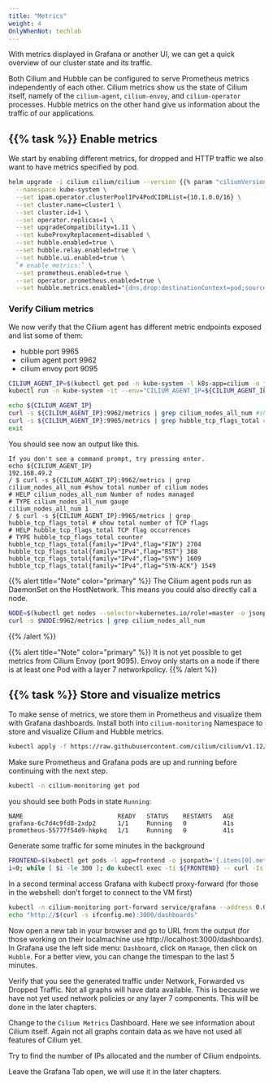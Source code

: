 ```yaml
---
title: "Metrics"
weight: 4
OnlyWhenNot: techlab
---
```


With metrics displayed in Grafana or another UI, we can get a quick overview of our cluster state and its traffic.

Both Cilium and Hubble can be configured to serve Prometheus metrics independently of each other. Cilium metrics show us the state of Cilium itself, namely of the `cilium-agent`, `cilium-envoy`, and `cilium-operator` processes.
Hubble metrics on the other hand give us information about the traffic of our applications.


## {{% task %}} Enable metrics

We start by enabling different metrics, for dropped and HTTP traffic we also want to have metrics specified by pod.

```bash
helm upgrade -i cilium cilium/cilium --version {{% param "ciliumVersion.postUpgrade" %}} \
  --namespace kube-system \
  --set ipam.operator.clusterPoolIPv4PodCIDRList={10.1.0.0/16} \
  --set cluster.name=cluster1 \
  --set cluster.id=1 \
  --set operator.replicas=1 \
  --set upgradeCompatibility=1.11 \
  --set kubeProxyReplacement=disabled \
  --set hubble.enabled=true \
  --set hubble.relay.enabled=true \
  --set hubble.ui.enabled=true \
  `# enable metrics:` \
  --set prometheus.enabled=true \
  --set operator.prometheus.enabled=true \
  --set hubble.metrics.enabled="{dns,drop:destinationContext=pod;sourceContext=pod,tcp,flow,port-distribution,icmp,http:destinationContext=pod}"
```


### Verify Cilium metrics

We now verify that the Cilium agent has different metric endpoints exposed and list some of them:

* hubble port 9965
* cilium agent port 9962
* cilium envoy port 9095

```bash
CILIUM_AGENT_IP=$(kubectl get pod -n kube-system -l k8s-app=cilium -o jsonpath="{.items[0].status.hostIP}")
kubectl run -n kube-system -it --env="CILIUM_AGENT_IP=${CILIUM_AGENT_IP}" --rm curl --image=curlimages/curl -- sh
```
```bash
echo ${CILIUM_AGENT_IP}
curl -s ${CILIUM_AGENT_IP}:9962/metrics | grep cilium_nodes_all_num #show total number of cilium nodes
curl -s ${CILIUM_AGENT_IP}:9965/metrics | grep hubble_tcp_flags_total # show total number of TCP flags
exit
```
You should see now an output like this.
```
If you don't see a command prompt, try pressing enter.
echo ${CILIUM_AGENT_IP}
192.168.49.2
/ $ curl -s ${CILIUM_AGENT_IP}:9962/metrics | grep cilium_nodes_all_num #show total number of cilium nodes
# HELP cilium_nodes_all_num Number of nodes managed
# TYPE cilium_nodes_all_num gauge
cilium_nodes_all_num 1
/ $ curl -s ${CILIUM_AGENT_IP}:9965/metrics | grep hubble_tcp_flags_total # show total number of TCP flags
# HELP hubble_tcp_flags_total TCP flag occurrences
# TYPE hubble_tcp_flags_total counter
hubble_tcp_flags_total{family="IPv4",flag="FIN"} 2704
hubble_tcp_flags_total{family="IPv4",flag="RST"} 388
hubble_tcp_flags_total{family="IPv4",flag="SYN"} 1609
hubble_tcp_flags_total{family="IPv4",flag="SYN-ACK"} 1549
```
{{% alert title="Note" color="primary" %}}
The Cilium agent pods run as DaemonSet on the HostNetwork. This means you could also directly call a node.
```bash
NODE=$(kubectl get nodes --selector=kubernetes.io/role!=master -o jsonpath={.items[*].status.addresses[?\(@.type==\"InternalIP\"\)].address})
curl -s $NODE:9962/metrics | grep cilium_nodes_all_num
```
{{% /alert %}}

{{% alert title="Note" color="primary" %}}
It is not yet possible to get metrics from Cilium Envoy (port 9095). Envoy only starts on a node if there is at least one Pod with a layer 7 networkpolicy.
{{% /alert %}}


## {{% task %}} Store and visualize metrics

To make sense of metrics, we store them in Prometheus and visualize them with Grafana dashboards.
Install both into `cilium-monitoring` Namespace to store and visualize Cilium and Hubble metrics.
```bash
kubectl apply -f https://raw.githubusercontent.com/cilium/cilium/v1.12/examples/kubernetes/addons/prometheus/monitoring-example.yaml
```

Make sure Prometheus and Grafana pods are up and running before continuing with the next step.

```bash
kubectl -n cilium-monitoring get pod
```
you should see both Pods in state `Running`:

```
NAME                          READY   STATUS    RESTARTS   AGE
grafana-6c7d4c9fd8-2xdp2      1/1     Running   0          41s
prometheus-55777f54d9-hkpkq   1/1     Running   0          41s
```


Generate some traffic for some minutes in the background
```bash
FRONTEND=$(kubectl get pods -l app=frontend -o jsonpath='{.items[0].metadata.name}')
i=0; while [ $i -le 300 ]; do kubectl exec -ti ${FRONTEND} -- curl -Is backend:8080; sleep 1; ((i++)); done &
```


In a second terminal access Grafana with kubectl proxy-forward (for those in the webshell: don't forget to connect to the VM first)
```bash
kubectl -n cilium-monitoring port-forward service/grafana --address 0.0.0.0 --address :: 3000:3000 &
echo "http://$(curl -s ifconfig.me):3000/dashboards"
```

Now open a new tab in your browser and go to URL from the output (for those working on their localmachine use http://localhost:3000/dashboards). In Grafana use the left side menu: `Dashboard`, click on `Manage`, then click on `Hubble`. For a better view, you can change the timespan to the last 5 minutes.

Verify that you see the generated traffic under Network, Forwarded vs Dropped Traffic. Not all graphs will have data available. This is because we have not yet used network policies or any layer 7 components. This will be done in the later chapters.

Change to the  `Cilium Metrics` Dashboard. Here we see information about Cilium itself. Again not all graphs contain data as we have not used all features of Cilium yet.

Try to find the number of IPs allocated and the number of Cilium endpoints.

Leave the Grafana Tab open, we will use it in the later chapters.

